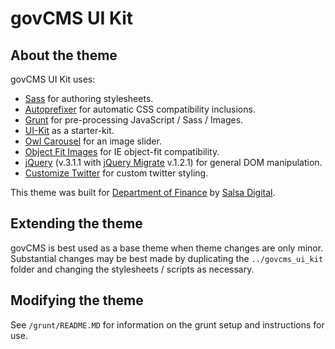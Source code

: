 # govCMS UI Kit

## About the theme

govCMS UI Kit uses:

 - [Sass](http://sass-lang.com/) for authoring stylesheets.
 - [Autoprefixer](https://github.com/postcss/autoprefixer) for automatic CSS compatibility inclusions.
 - [Grunt](http://gruntjs.com/) for pre-processing JavaScript / Sass / Images.
 - [UI-Kit](https://gov-au-ui-kit.apps.staging.digital.gov.au/) as a starter-kit.
 - [Owl Carousel](http://owlgraphic.com/owlcarousel/) for an image slider.
 - [Object Fit Images](https://github.com/bfred-it/object-fit-images) for IE object-fit compatibility.
 - [jQuery](https://jquery.com/) (v.3.1.1 with [jQuery Migrate](https://plugins.jquery.com/migrate/) v.1.2.1) for general DOM manipulation.
 - [Customize Twitter](https://github.com/kevinburke/customize-twitter-1.1) for custom twitter styling.

This theme was built for [Department of Finance](http://www.finance.gov.au/) by [Salsa Digital](http://www.salsadigital.com.au/).

## Extending the theme

govCMS is best used as a base theme when theme changes are only minor. Substantial changes may be best made by duplicating the `../govcms_ui_kit` folder and changing the stylesheets / scripts as necessary.

## Modifying the theme

See `/grunt/README.MD` for information on the grunt setup and instructions for use.
